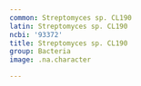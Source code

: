 ```yaml
---
common: Streptomyces sp. CL190
latin: Streptomyces sp. CL190
ncbi: '93372'
title: Streptomyces sp. CL190
group: Bacteria
image: .na.character

---
```

